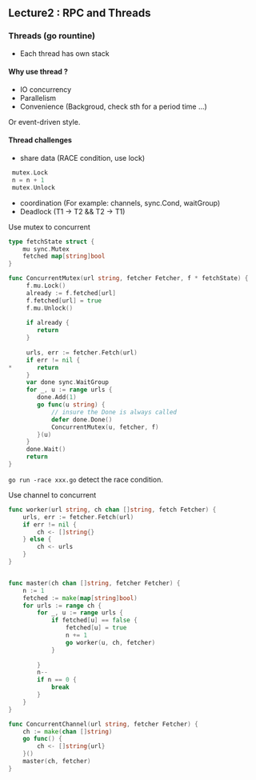 ## Lecture2 : RPC and Threads 

### Threads (go rountine)
- Each thread has own stack

#### Why use thread ?
- IO concurrency
- Parallelism
- Convenience (Backgroud, check sth for a period time ...)

Or event-driven style.

#### Thread challenges 
- share data (RACE condition, use lock)
```go
 mutex.Lock
 n = n + 1
 mutex.Unlock
```
- coordination (For example: channels, sync.Cond, waitGroup)
- Deadlock (T1 -> T2 && T2 -> T1) 
 
Use mutex to concurrent
```go
type fetchState struct {
	mu sync.Mutex
	fetched map[string]bool
}

func ConcurrentMutex(url string, fetcher Fetcher, f * fetchState) { 
	 f.mu.Lock()
	 already := f.fetched[url]
	 f.fetched[url] = true
	 f.mu.Unlock()
	 
	 if already {
	 	return
	 }
	 
	 urls, err := fetcher.Fetch(url)
	 if err != nil {
* 	 	return
	 }
	 var done sync.WaitGroup
	 for _, u := range urls {
	 	done.Add(1)
	 	go func(u string) {
	 		// insure the Done is always called 
	 		defer done.Done()
	 		ConcurrentMutex(u, fetcher, f)
	 	}(u)
	 }
	 done.Wait()
	 return
}

```

`go run -race xxx.go` detect the race condition. 


Use channel to concurrent
```go
func worker(url string, ch chan []string, fetch Fetcher) {
	urls, err := fetcher.Fetch(url)
	if err != nil {
		ch <- []string{}
	} else {
		ch <- urls
	}
}


func master(ch chan []string, fetcher Fetcher) {
	n := 1
	fetched := make(map[string]bool)
	for urls := range ch {
		for _, u := range urls {
			if fetched[u] == false {
				fetched[u] = true
				n += 1
				go worker(u, ch, fetcher)
			}
			
		}
		n--
		if n == 0 {
			break
		}
	}
}

func ConcurrentChannel(url string, fetcher Fetcher) {
	ch := make(chan []string)
	go func() {
		ch <- []string{url}
	}()
	master(ch, fetcher)
}

```